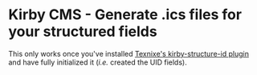 # Kirby CMS - Generate .ics files for your structured fields

This only works once you've installed [Texnixe's kirby-structure-id plugin](https://github.com/texnixe/kirby-structure-id) and have fully initialized it (_i.e._ created the UID fields).
